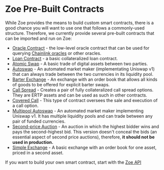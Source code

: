 # Zoe Pre-Built Contracts

<Zoe-Version/>

While Zoe provides the means to build custom smart contracts, there is a good chance you will
want to use one that follows a commonly-used structure. Therefore, we currently provide several
pre-built contracts that can be imported and run on Zoe:

- [Oracle Contract](./oracle.md) - the low-level oracle contract that
  can be used for querying [Chainlink
  oracles](https://docs.chain.link/docs/request-and-receive-data#config)
  or other oracles.
- [Loan Contract](./loan.md) - a basic collateralized loan contract.
- [Atomic Swap](./atomic-swap.md) - A basic trade of digital assets between two parties.
- [Autoswap](./autoswap.md) - An automated market maker (implementating Uniswap v1) that
  can always trade between the two currencies in its liquidity pool.
- [Barter Exchange](./barter-exchange.md) - An exchange with an order book that allows all
  kinds of goods to be offered for explicit barter swaps.
- [Call Spread](./callSpread.md) - Creates a pair of fully collateralized call spread
  options. They are ERTP assets and can be used as such in other contracts.
- [Covered Call](./covered-call.md) - This type of contract oversees the sale and execution of a
  call option.
- [Multipool Autoswap](./multipoolAutoswap.md) - An automated market maker implementing
  Uniswap v1. It has multiple liquidity pools and can trade between any pair of funded
  currencies.
- [Second-price Auction](./second-price-auction.md) - An auction in which the highest bidder wins
  and pays the second-highest bid. This version doesn't conceal the bids (an essential aspect
  of second price auctions), therefore, <b>it should not be used in production.</b>
- [Simple Exchange](./simple-exchange.md) - A basic exchange with an order book for one asset,
  priced in a second asset.

If you want to build your own smart contract, start with the [Zoe API](../../api/README.md)

